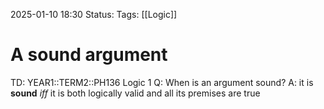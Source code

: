 2025-01-10 18:30
Status: 
Tags: [[Logic]]
# A sound argument

TD: YEAR1::TERM2::PH136 Logic 1
Q: When is an argument sound?
A: it is __sound__ _iff_ it is both logically valid and all its premises are true